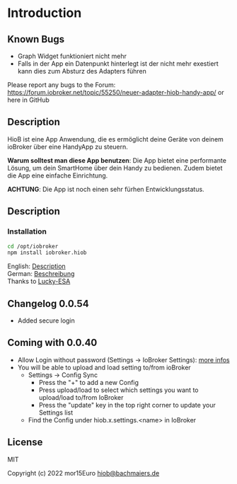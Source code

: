 # Introduction

## Known Bugs

* Graph Widget funktioniert nicht mehr
* Falls in der App ein Datenpunkt hinterlegt ist der nicht mehr exestiert kann dies zum Absturz des Adapters führen

Please report any bugs to the Forum: https://forum.iobroker.net/topic/55250/neuer-adapter-hiob-handy-app/ or here in GitHub

## Description

HioB ist eine App Anwendung, die es ermöglicht deine Geräte von deinem ioBroker über eine HandyApp zu steuern.

**Warum solltest man diese App benutzen**: Die App bietet eine performante Lösung, um dein SmartHome über dein Handy zu bedienen. Zudem bietet die App eine einfache Einrichtung.

**ACHTUNG**: Die App ist noch einen sehr fürhen Entwicklungsstatus.

## Description

### Installation

```bash
cd /opt/iobroker
npm install iobroker.hiob
```

English: [Description](/docs/en/README.md)</br>
German: [Beschreibung](/docs/de/README.md)
</br> Thanks to [Lucky-ESA](https://github.com/Lucky-ESA)

## Changelog 0.0.54

* Added secure login

## Coming with 0.0.40

* Allow Login without password (Settings -> IoBroker Settings): [more infos](app-einrichtung/#verbindung-mit-dem-adapter)
* You will be able to upload and load setting to/from ioBroker
  * Settings -> Config Sync&#x20;
    * Press the "+" to add a new Config
    * Press upload/load to select which settings you want to upload/load to/from IoBroker
    * Press the "update" key in the top right corner to update your Settings list
  * Find the Config under hiob.x.settings.\<name> in IoBroker

## License

MIT

Copyright (c) 2022 mor15Euro [hiob@bachmaiers.de](http://localhost:5000/u/bh3bIYvKVLQXD837pc8JlAJHx3Z2)
